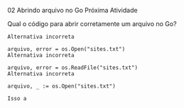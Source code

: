 
02
Abrindo arquivo no Go
Próxima Atividade

Qual o código para abrir corretamente um arquivo no Go?

    Alternativa incorreta

    arquivo, error = os.Open("sites.txt")
    Alternativa incorreta

    arquivo, error = os.ReadFile("sites.txt")
    Alternativa incorreta

    arquivo, _ := os.Open("sites.txt")

    Isso a